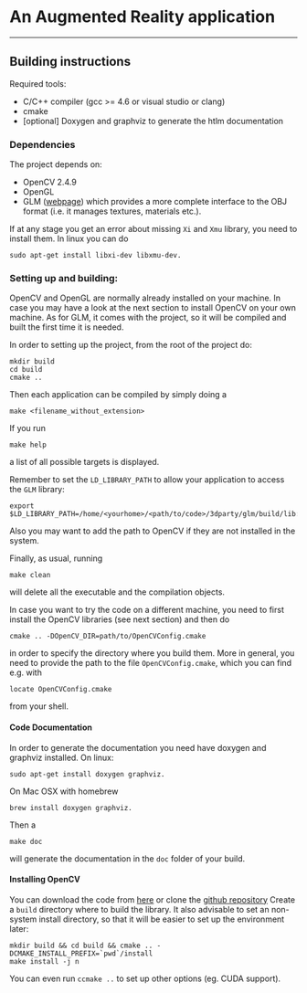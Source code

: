 An Augmented Reality application
===========================================

----------------------
Building instructions
----------------------

Required tools:
* C/C++ compiler (gcc >= 4.6 or visual studio or clang)
* cmake
* [optional] Doxygen and graphviz to generate the htlm documentation


###  Dependencies

The project depends on:

- OpenCV 2.4.9
- OpenGL
- GLM ([webpage](http://devernay.free.fr/hacks/glm/)) which provides a more complete interface to the OBJ format (i.e. it manages textures, materials etc.).

If at any stage you get an error about missing ``Xi`` and ``Xmu`` library, you need to install them. In linux you can do

```shell
sudo apt-get install libxi-dev libxmu-dev.
```

###  Setting up and building:

OpenCV and OpenGL are normally already installed on your machine. In case you may have a look at the next section to install OpenCV on your own machine. As for GLM, it comes with the project, so it will be compiled and built the first time it is needed.

In order to setting up the project, from the root of the project do:

```shell
mkdir build
cd build
cmake .. 
```

Then each application can be compiled by simply doing a

```shell
make <filename_without_extension>
```

If you run
```shell
make help
```
a list of all possible targets is displayed. 

Remember to set the ``LD_LIBRARY_PATH`` to allow your application to access the ``GLM`` library:
```shell
export $LD_LIBRARY_PATH=/home/<yourhome>/<path/to/code>/3dparty/glm/build/lib:$LD_LIBRARY_PATH
```
Also you may want to add the path to OpenCV if they are not installed in the system.

Finally, as usual, running 

```shell
make clean
```

will delete all the executable and the compilation objects.



In case you want to try the code on a different machine, you need to first install the OpenCV libraries (see next section) and then do 

```shell
cmake .. -DOpenCV_DIR=path/to/OpenCVConfig.cmake 
```

in order to specify the directory where you build them. More in general, you need to provide the path to the file ``OpenCVConfig.cmake``, which you can find e.g. with 

```shell
locate OpenCVConfig.cmake 
```
from your shell.



#### Code Documentation

In order to generate the documentation you need have doxygen and graphviz installed. On linux:
```shell
sudo apt-get install doxygen graphviz.
```

On Mac OSX with homebrew
```shell
brew install doxygen graphviz.
```

Then a 
```shell
make doc
```
will generate the documentation in the ``doc`` folder of your build.



#### Installing OpenCV 

You can download the code from [here](http://opencv.org/downloads.html) or clone the [github repository](https://github.com/itseez/opencv)
Create a `build` directory where to build the library. It also advisable to set an non-system install directory, so that it will be easier to set up the environment later:

```
mkdir build && cd build && cmake .. -DCMAKE_INSTALL_PREFIX=`pwd`/install
make install -j n
```

You can even run ``ccmake ..`` to set up other options (eg. CUDA support).